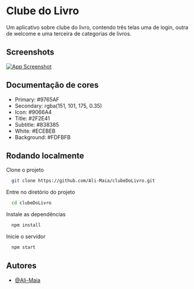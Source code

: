 # Clube do Livro

Um aplicativo sobre clube do livro, contendo três telas uma de login, outra de welcome e uma terceira de categorias de livros.

## Screenshots

[![App Screenshot](https://i.im.ge/2023/07/05/0zjek4.Desktop-1-1.png)](https://im.ge/i/0zjek4)

## Documentação de cores

- Primary: #9765AF
- Secondary: rgba(151, 101, 175, 0.35)
- Icon: #9066A4
- Title: #2F2E41
- Subtitle: #838385
- White: #ECEBEB
- Background: #FDFBFB

## Rodando localmente

Clone o projeto

```bash
  git clone https://github.com/Ali-Maia/clubeDoLivro.git
```

Entre no diretório do projeto

```bash
  cd clubeDoLivro
```

Instale as dependências

```bash
  npm install
```

Inicie o servidor

```bash
  npm start
```

## Autores

- [@Ali-Maia](https://www.github.com/Ali-Maia)
